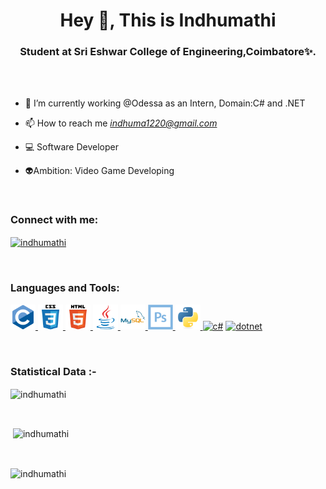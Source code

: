 <h1 align="center">Hey 👋, This is Indhumathi</h1>
<h3 align="center">Student at Sri Eshwar College of Engineering,Coimbatore✨.</h3>

<br>


<br>

- 🌱 I’m currently working @Odessa as an Intern, Domain:C# and .NET

- 📫 How to reach me *indhuma1220@gmail.com*

- 💻 Software Developer

- 👽Ambition: Video Game Developing


<br>

<h3 align="left">Connect with me:</h3>
<p align="left">
  <a href="https://www.linkedin.com/in/indhumathi-c-a5277b23a/"><img align="center"
      src="https://raw.githubusercontent.com/rahuldkjain/github-profile-readme-generator/master/src/images/icons/Social/linked-in-alt.svg"
      alt="indhumathi" height="30" width="40" /></a>
  
</p>

<br>

<h3 align="left">Languages and Tools:</h3>
 <p align="left">  <a href="https://www.cprogramming.com/" target="_blank"
    rel="noreferrer"> <img src="https://raw.githubusercontent.com/devicons/devicon/master/icons/c/c-original.svg"
      alt="c" width="40" height="40" /> </a> <a href="https://www.w3schools.com/css/" target="_blank" 
    rel="noreferrer"> <img
      src="https://raw.githubusercontent.com/devicons/devicon/master/icons/css3/css3-original-wordmark.svg" alt="css3"
      width="40" height="40" /> </a> <a href="https://www.w3.org/html/" target="_blank" rel="noreferrer"> <img
      src="https://raw.githubusercontent.com/devicons/devicon/master/icons/html5/html5-original-wordmark.svg"
      alt="html5" width="40" height="40" /> </a>  <a href="https://www.java.com" target="_blank" rel="noreferrer"> <img
      src="https://raw.githubusercontent.com/devicons/devicon/master/icons/java/java-original.svg" alt="java" width="40"
      height="40" /> </a> <a href="https://www.mysql.com/" target="_blank" rel="noreferrer"> <img
      src="https://raw.githubusercontent.com/devicons/devicon/master/icons/mysql/mysql-original-wordmark.svg"
      alt="mysql" width="40" height="40" /> </a>  <a href="https://www.photoshop.com/en" target="_blank"
    rel="noreferrer"> <img
      src="https://raw.githubusercontent.com/devicons/devicon/master/icons/photoshop/photoshop-line.svg" alt="photoshop"
      width="40" height="40" /> </a> <a href="https://www.python.org" target="_blank" rel="noreferrer"> <img
      src="https://raw.githubusercontent.com/devicons/devicon/master/icons/python/python-original.svg" alt="python"
      width="40" height="40" /> </a> 
      <a href="https://learn.microsoft.com/en-us/dotnet/csharp/" target="_blank" rel="noreferrer"> <img src="https://cdn.cdnlogo.com/logos/c/27/c.svg" alt="c#" width="40" height="40"/></a>
      <a href="https://dotnet.microsoft.com/" target="_blank"  rel="noreferrer"> <img src="https://upload.wikimedia.org/wikipedia/commons/thumb/7/7d/Microsoft_.NET_logo.svg/1024px-Microsoft_.NET_logo.svg.png" alt="dotnet" width="40" height="40"/> </a></p>

<br>

<h3>Statistical Data :-</h3>
<p><img align="center"
    src="https://github-readme-stats.vercel.app/api/top-langs?username=indhumathi120&show_icons=true&locale=en&bg_color=0d1117&text_color=ffffff&layout=compact"
    alt="indhumathi" 
    bg_color=#808080/></p>

<br>

<p>&nbsp;<img align="center" src="https://github-readme-stats.vercel.app/api?username=indhumathi120&show_icons=true&locale=en&bg_color=0d1117&text_color=ffffff&repo=convoychat"
    alt="indhumathi" /></p>

<br>

<p><img align="center" src="https://github-readme-streak-stats.herokuapp.com/?user=indhumathi120&theme=dark&background=0d1117&date_format=M%20j%5B%2C%20Y%5D" alt="indhumathi" /></p>
